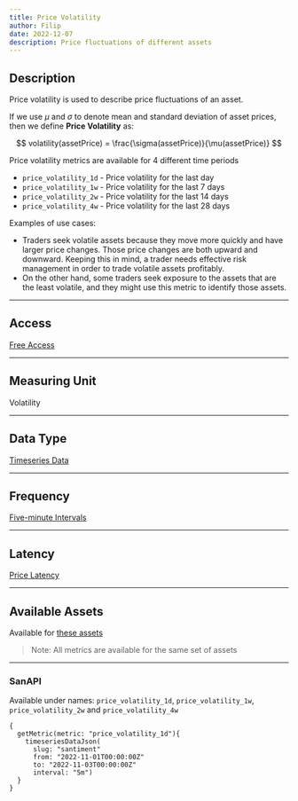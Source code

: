 ```yaml
---
title: Price Volatility
author: Filip
date: 2022-12-07
description: Price fluctuations of different assets
---
```


## Description
Price volatility is used to describe price fluctuations of an asset. 

If we use $\mu$ and $\sigma$ to denote mean and standard deviation of asset prices, 
then we define **Price Volatility** as:

$$
volatility(assetPrice) = \frac{\sigma(assetPrice)}{\mu(assetPrice)}
$$

Price volatility metrics are available for 4 different time periods
* `price_volatility_1d` - Price volatility for the last day
* `price_volatility_1w` - Price volatility for the last 7 days
* `price_volatility_2w` - Price volatility for the last 14 days
* `price_volatility_4w` - Price volatility for the last 28 days

Examples of use cases:
* Traders seek volatile assets because they move more quickly and have larger price changes. Those price changes are both upward and downward. Keeping this in mind, a trader needs effective risk management in order to trade volatile assets profitably.
* On the other hand, some traders seek exposure to the assets that are the least volatile, and they might use this metric to identify those assets.

---

## Access

[Free Access](/metrics/details/access#free-access)

---

## Measuring Unit

Volatility

---

## Data Type

[Timeseries Data](/metrics/details/data-type#timeseries-data)

---

## Frequency

[Five-minute Intervals](/metrics/details/frequency#five-minute-frequency)

---

## Latency

[Price Latency](/metrics/details/latency#price-latency)

---

## Available Assets

Available for [these
assets](<https://api.santiment.net/graphiql?query=%7B%0A%20%20getMetric(metric%3A%20%22price_volatility_1d%22)%7B%0A%20%20%20%20metadata%7B%0A%20%20%20%20%20%20availableSlugs%0A%20%20%20%20%7D%0A%20%20%7D%0A%7D>)

> Note: All metrics are available for the same set of assets

---

### SanAPI

Available under names: `price_volatility_1d`, `price_volatility_1w`, 
`price_volatility_2w` and `price_volatility_4w`


```graphql-explorer
{
  getMetric(metric: "price_volatility_1d"){
    timeseriesDataJson(
      slug: "santiment"
      from: "2022-11-01T00:00:00Z"
      to: "2022-11-03T00:00:00Z"
      interval: "5m")
  }
}
```
